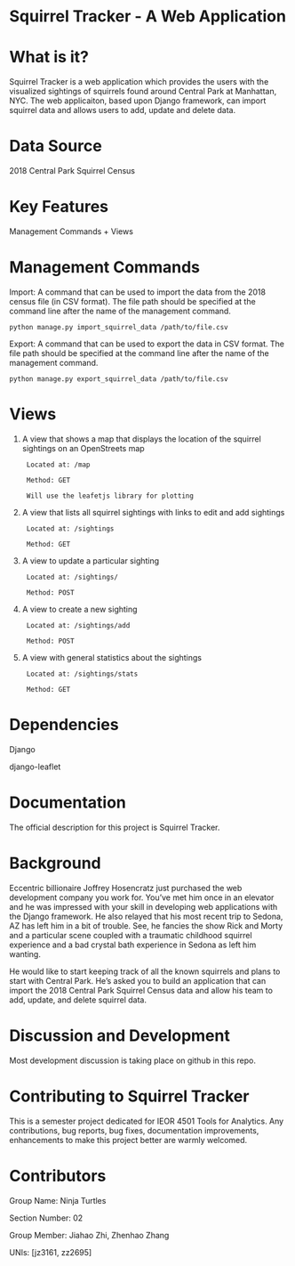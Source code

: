 # Squirrel Tracker - A Web Application

# What is it?

Squirrel Tracker is a web application which provides the users with the visualized sightings of squirrels found around Central Park at Manhattan, NYC. The web applicaiton, based upon Django framework, can import squirrel data and allows users to add, update and delete data.

# Data Source

2018 Central Park Squirrel Census

# Key Features 

Management Commands + Views

# Management Commands

Import: A command that can be used to import the data from the 2018 census file (in CSV format). The file path should be specified at the command line after the name of the management command.

    python manage.py import_squirrel_data /path/to/file.csv

Export: A command that can be used to export the data in CSV format. The file path should be specified at the command line after the name of the management command.

    python manage.py export_squirrel_data /path/to/file.csv

# Views

1. A view that shows a map that displays the location of the squirrel sightings on an OpenStreets map

        Located at: /map

        Method: GET

        Will use the leafetjs library for plotting

2. A view that lists all squirrel sightings with links to edit and add sightings

        Located at: /sightings

        Method: GET

3. A view to update a particular sighting

        Located at: /sightings/
        
        Method: POST

4. A view to create a new sighting

        Located at: /sightings/add

        Method: POST

5. A view with general statistics about the sightings

        Located at: /sightings/stats
        
        Method: GET

# Dependencies


Django

django-leaflet


# Documentation

The official description for this project is Squirrel Tracker.

# Background

Eccentric billionaire Joffrey Hosencratz just purchased the web development company you work for. You’ve met him once in an elevator and he was impressed with your skill in developing web applications with the Django framework. He also relayed that his most recent trip to Sedona, AZ has left him in a bit of trouble. See, he fancies the show Rick and Morty and a particular scene coupled with a traumatic childhood squirrel experience and a bad crystal bath experience in Sedona as left him wanting.

He would like to start keeping track of all the known squirrels and plans to start with Central Park. He’s asked you to build an application that can import the 2018 Central Park Squirrel Census data and allow his team to add, update, and delete squirrel data.

# Discussion and Development

Most development discussion is taking place on github in this repo.

# Contributing to Squirrel Tracker

This is a semester project dedicated for IEOR 4501 Tools for Analytics. Any contributions, bug reports, bug fixes, documentation improvements, enhancements to make this project better are warmly welcomed.

# Contributors

Group Name: Ninja Turtles

Section Number: 02

Group Member: Jiahao Zhi, Zhenhao Zhang

UNIs: [jz3161, zz2695]

